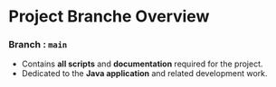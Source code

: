 # Project Branche Overview
### **Branch : `main`**
- Contains **all scripts** and **documentation** required for the project.
- Dedicated to the **Java application** and related development work.
